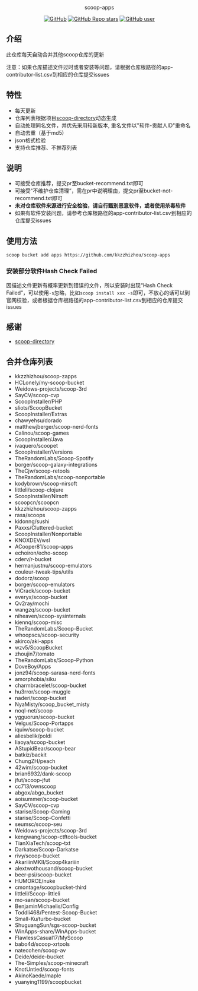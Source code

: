 <p align="center">
  scoop-apps
</p>
<p align="center">
  <a href="https://github.com/kkzzhizhou/scoop-apps"><img alt="GitHub" src="https://img.shields.io/badge/Readme--Style-standard--repository-brightgreen?style=flat-square&color=f83500"/></a>
  <a href="https://github.com/kkzzhizhou/scoop-apps"><img alt="GitHub Repo stars" src="https://img.shields.io/github/stars/kkzzhizhou/scoop-apps?style=flat-square"/></a>
  <a href="https://github.com/kkzzhizhou"><img alt="GitHub user" src="https://img.shields.io/badge/author-kkzzhizhou-brightgreen?style=flat-square"/></a>
</p>


## 介绍

此仓库每天自动合并其他scoop仓库的更新

注意：如果仓库描述文件过时或者安装等问题，请根据仓库根路径的app-contributor-list.csv到相应的仓库提交issues

## 特性

- 每天更新
- 仓库列表根据项目[scoop-directory](https://github.com/rasa/scoop-directory)动态生成
- 自动处理同名文件，并优先采用较新版本, 重名文件以"软件-贡献人ID"重命名
- 自动去重（基于md5)
- json格式检验
- 支持仓库推荐、不推荐列表

## 说明

- 可接受仓库推荐，提交pr至bucket-recommend.txt即可
- 可接受"不维护仓库清理”，需在pr中说明理由，提交pr至bucket-not-recommend.txt即可
- **未对仓库软件来源进行安全检验，请自行甄别恶意软件，或者使用杀毒软件**
- 如果有软件安装问题，请参考仓库根路径的app-contributor-list.csv到相应的仓库提交issues

## 使用方法

```
scoop bucket add apps https://github.com/kkzzhizhou/scoop-apps
```

### 安装部分软件Hash Check Failed



因描述文件更新有概率更新到错误的文件，所以安装时出现“Hash Check Failed”，可以使用`-s`忽略，比如`scoop install xxx -s`即可，不放心的话可以到官网校验，或者根据仓库根路径的app-contributor-list.csv到相应的仓库提交issues

## 感谢

- [scoop-directory](https://github.com/rasa/scoop-directory)

## 合并仓库列表

- kkzzhizhou/scoop-zapps
- HCLonely/my-scoop-bucket
- Weidows-projects/scoop-3rd
- SayCV/scoop-cvp
- ScoopInstaller/PHP
- sliots/ScoopBucket
- ScoopInstaller/Extras
- chawyehsu/dorado
- matthewjberger/scoop-nerd-fonts
- Calinou/scoop-games
- ScoopInstaller/Java
- ivaquero/scoopet
- ScoopInstaller/Versions
- TheRandomLabs/Scoop-Spotify
- borger/scoop-galaxy-integrations
- TheCjw/scoop-retools
- TheRandomLabs/scoop-nonportable
- kodybrown/scoop-nirsoft
- littleli/scoop-clojure
- ScoopInstaller/Nirsoft
- scoopcn/scoopcn
- kkzzhizhou/scoop-zapps
- rasa/scoops
- kidonng/sushi
- Paxxs/Cluttered-bucket
- ScoopInstaller/Nonportable
- KNOXDEV/wsl
- ACooper81/scoop-apps
- echoiron/echo-scoop
- cderv/r-bucket
- hermanjustnu/scoop-emulators
- couleur-tweak-tips/utils
- dodorz/scoop
- borger/scoop-emulators
- ViCrack/scoop-bucket
- everyx/scoop-bucket
- Qv2ray/mochi
- wangzq/scoop-bucket
- niheaven/scoop-sysinternals
- kiennq/scoop-misc
- TheRandomLabs/Scoop-Bucket
- whoopscs/scoop-security
- akirco/aki-apps
- wzv5/ScoopBucket
- zhoujin7/tomato
- TheRandomLabs/Scoop-Python
- DoveBoy/Apps
- jonz94/scoop-sarasa-nerd-fonts
- amorphobia/siku
- charmbracelet/scoop-bucket
- hu3rror/scoop-muggle
- naderi/scoop-bucket
- NyaMisty/scoop_bucket_misty
- noql-net/scoop
- ygguorun/scoop-bucket
- Velgus/Scoop-Portapps
- iquiw/scoop-bucket
- aliesbelik/poldi
- liaoya/scoop-bucket
- AStupidBear/scoop-bear
- batkiz/backit
- ChungZH/peach
- 42wim/scoop-bucket
- brian6932/dank-scoop
- jfut/scoop-jfut
- cc713/ownscoop
- abgox/abgo_bucket
- aoisummer/scoop-bucket
- SayCV/scoop-cvp
- starise/Scoop-Gaming
- starise/Scoop-Confetti
- seumsc/scoop-seu
- Weidows-projects/scoop-3rd
- kengwang/scoop-ctftools-bucket
- TianXiaTech/scoop-txt
- Darkatse/Scoop-Darkatse
- rivy/scoop-bucket
- AkariiinMKII/Scoop4kariiin
- alextwothousand/scoop-bucket
- beer-psi/scoop-bucket
- HUMORCE/nuke
- cmontage/scoopbucket-third
- littleli/Scoop-littleli
- mo-san/scoop-bucket
- BenjaminMichaelis/Config
- Toddli468/Pentest-Scoop-Bucket
- Small-Ku/turbo-bucket
- ShuguangSun/sgs-scoop-bucket
- WinApps-share/WinApps-bucket
- FlawlessCasual17/MyScoop
- babo4d/scoop-xrtools
- natecohen/scoop-av
- Deide/deide-bucket
- The-Simples/scoop-minecraft
- KnotUntied/scoop-fonts
- AkinoKaede/maple
- yuanying1199/scoopbucket
